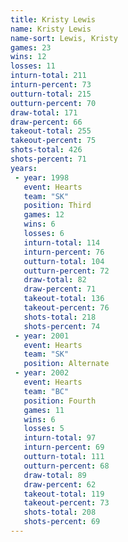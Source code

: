 ```yaml
---
title: Kristy Lewis
name: Kristy Lewis
name-sort: Lewis, Kristy
games: 23
wins: 12
losses: 11
inturn-total: 211
inturn-percent: 73
outturn-total: 215
outturn-percent: 70
draw-total: 171
draw-percent: 66
takeout-total: 255
takeout-percent: 75
shots-total: 426
shots-percent: 71
years:
 - year: 1998
   event: Hearts
   team: "SK"
   position: Third
   games: 12
   wins: 6
   losses: 6
   inturn-total: 114
   inturn-percent: 76
   outturn-total: 104
   outturn-percent: 72
   draw-total: 82
   draw-percent: 71
   takeout-total: 136
   takeout-percent: 76
   shots-total: 218
   shots-percent: 74
 - year: 2001
   event: Hearts
   team: "SK"
   position: Alternate
 - year: 2002
   event: Hearts
   team: "BC"
   position: Fourth
   games: 11
   wins: 6
   losses: 5
   inturn-total: 97
   inturn-percent: 69
   outturn-total: 111
   outturn-percent: 68
   draw-total: 89
   draw-percent: 62
   takeout-total: 119
   takeout-percent: 73
   shots-total: 208
   shots-percent: 69
---
```

